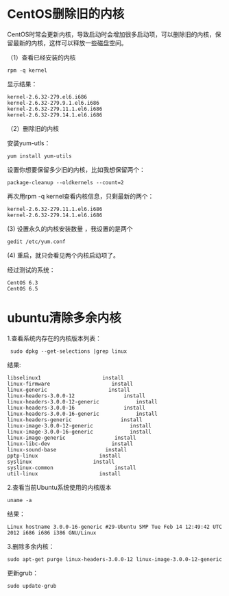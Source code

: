 # CentOS删除旧的内核
CentOS时常会更新内核，导致启动时会增加很多启动项，可以删除旧的内核，保留最新的内核，这样可以释放一些磁盘空间。   

（1）查看已经安装的内核

    rpm -q kernel

显示结果：

    kernel-2.6.32-279.el6.i686
    kernel-2.6.32-279.9.1.el6.i686
    kernel-2.6.32-279.11.1.el6.i686
    kernel-2.6.32-279.14.1.el6.i686

（2）删除旧的内核

安装yum-utls：

    yum install yum-utils

设置你想要保留多少旧的内核，比如我想保留两个：

    package-cleanup --oldkernels --count=2

再次用rpm -q kernel查看内核信息，只剩最新的两个：

    kernel-2.6.32-279.11.1.el6.i686
    kernel-2.6.32-279.14.1.el6.i686

(3) 设置永久的内核安装数量 ，我设置的是两个

    gedit /etc/yum.conf

(4) 重启，就只会看见两个内核启动项了。

经过测试的系统：

    CentOS 6.3
    CentOS 6.5

# ubuntu清除多余内核
1.查看系统内存在的内核版本列表：

     sudo dpkg --get-selections |grep linux

结果:

    libselinux1                    install
    linux-firmware                    install
    linux-generic                    install
    linux-headers-3.0.0-12                install
    linux-headers-3.0.0-12-generic            install
    linux-headers-3.0.0-16                install
    linux-headers-3.0.0-16-generic            install
    linux-headers-generic                install
    linux-image-3.0.0-12-generic            install
    linux-image-3.0.0-16-generic            install
    linux-image-generic                install
    linux-libc-dev                    install
    linux-sound-base                install
    pptp-linux                    install
    syslinux                    install
    syslinux-common                    install
    util-linux                    install

2.查看当前Ubuntu系统使用的内核版本

    uname -a

结果：

    Linux hostname 3.0.0-16-generic #29-Ubuntu SMP Tue Feb 14 12:49:42 UTC 2012 i686 i686 i386 GNU/Linux

3.删除多余内核：

    sudo apt-get purge linux-headers-3.0.0-12 linux-image-3.0.0-12-generic

更新grub：

    sudo update-grub
